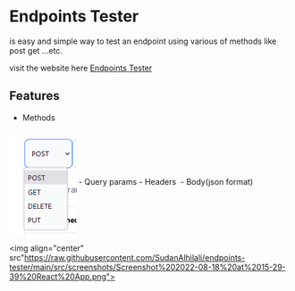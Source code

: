 # Endpoints Tester

is easy and simple way to test an endpoint using various of methods like post get ...etc.

visit the website here [Endpoints Tester](https://www.google.com)

## Features

- Methods
 <img align="center" src="https://raw.githubusercontent.com/SudanAlhilali/endpoints-tester/main/src/screenshots/Screenshot%202022-08-18%20152755.png" />
- Query params
- Headers
   <img  align="center" src"https://raw.githubusercontent.com/SudanAlhilali/endpoints-tester/main/src/screenshots/Screenshot%202022-08-18%20at%2015-32-58%20React%20App.png">
- Body(json format)
  <img align="center" src"https://raw.githubusercontent.com/SudanAlhilali/endpoints-tester/main/src/screenshots/Screenshot%202022-08-18%20at%2015-38-51%20React%20App.png">

<img align="center" src"https://raw.githubusercontent.com/SudanAlhilali/endpoints-tester/main/src/screenshots/Screenshot%202022-08-18%20at%2015-29-39%20React%20App.png">
